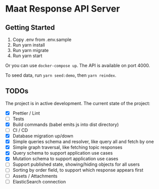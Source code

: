 # Maat Response API Server

## Getting Started

1. Copy .env from .env.sample
2. Run yarn install
2. Run yarn migrate
3. Run yarn start

Or you can use `docker-compose up`. The API is available on port 4000.

To seed data, run `yarn seed:demo`, then `yarn reindex`.

## TODOs

The project is in active development. The current state of the project:

- [x] Prettier / Lint
- [ ] Tests
- [x] Build commands (babel emits js into dist directory)
- [ ] CI / CD
- [x] Database migration up/down
- [x] Simple queries schema and resolver, like query all and fetch by one
- [x] Simple graph traversal, like fetching topic responses
- [x] Query schema to support application use cases
- [x] Mutation schema to support application use cases
- [ ] Support published state, showing/hiding objects for all users
- [ ] Sorting by order field, to support which response appears first
- [ ] Assets / Attachments
- [ ] ElasticSearch connection
